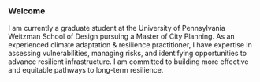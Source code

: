 ### Welcome

I am currently a graduate student at the University of Pennsylvania Weitzman School of Design pursuing a Master of City Planning. As an experienced climate adaptation & resilience practitioner, I have expertise in assessing vulnerabilities, managing risks, and identifying opportunities to advance resilient infrastructure. I am committed to building more effective and equitable pathways to long-term resilience.

